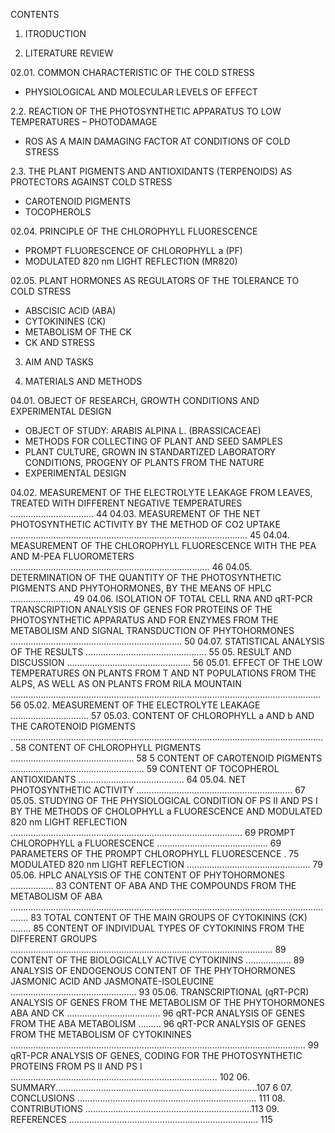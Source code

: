 CONTENTS

01. ITRODUCTION

02. LITERATURE REVIEW

02.01. COMMON CHARACTERISTIC OF THE COLD STRESS
- PHYSIOLOGICAL AND MOLECULAR LEVELS OF EFFECT

2.2. REACTION OF THE PHOTOSYNTHETIC APPARATUS TO LOW TEMPERATURES – PHOTODAMAGE
- ROS AS A MAIN DAMAGING FACTOR AT CONDITIONS OF COLD STRESS 

2.3. THE PLANT PIGMENTS AND ANTIOXIDANTS (TERPENOIDS) AS PROTECTORS AGAINST COLD STRESS
- CAROTENOID PIGMENTS
- TOCOPHEROLS 

02.04. PRINCIPLE OF THE CHLOROPHYLL FLUORESCENCE 
- PROMPT FLUORESCENCE OF CHLOROPHYLL a (PF) 
- MODULATED 820 nm LIGHT REFLECTION (MR820)

02.05. PLANT HORMONES AS REGULATORS OF THE TOLERANCE TO COLD STRESS 
- ABSCISIC ACID (ABA) 
- CYTOKININES (CK) 
- METABOLISM OF THE CK 
- CK AND STRESS 

03. AIM AND TASKS 

04. MATERIALS AND METHODS 

04.01. OBJECT OF RESEARCH, GROWTH CONDITIONS AND EXPERIMENTAL DESIGN 
- OBJECT OF STUDY: ARABIS ALPINA L. (BRASSICACEAE) 
- METHODS FOR COLLECTING OF PLANT AND SEED SAMPLES 
- PLANT CULTURE, GROWN IN STANDARTIZED LABORATORY CONDITIONS, PROGENY OF PLANTS FROM THE NATURE 
- ЕXPERIMENTAL DESIGN 

04.02. MEASUREMENT OF THE ELECTROLYTE LEAKAGE FROM LEAVES, TREATED WITH DIFFERENT NEGATIVE TEMPERATURES ................................. 44
04.03. MEASUREMENT OF THE NET PHOTOSYNTHETIC ACTIVITY BY THE METHOD OF СО2 UPTAKE .............................................................................................. 45
04.04. MEASUREMENT OF THE CHLOROPHYLL FLUORESCENCE WITH THE PEA AND M-PEA FLUOROMETERS ............................................................................... 46
04.05. DETERMINATION OF THE QUANTITY OF THE PHOTOSYNTHETIC PIGMENTS AND PHYTOHORMONES, BY THE MEANS OF HPLC ........................ 49
04.06. ISOLATION OF TOTAL CELL RNA AND qRT-PCR TRANSCRIPTION ANALYSIS OF GENES FOR PROTEINS OF THE PHOTOSYNTHETIC APPARATUS AND FOR ENZYMES FROM THE METABOLISM AND SIGNAL TRANSDUCTION OF PHYTOHORMONES .................................................................... 50
04.07. STATISTICAL ANALYSIS OF THE RESULTS ................................................ 55
05. RESULT AND DISCUSSION ................................................. 56
05.01. EFFECT OF THE LOW TEMPERATURES ON PLANTS FROM T AND NT POPULATIONS FROM THE ALPS, AS WELL AS ON PLANTS FROM RILA MOUNTAIN ........................................................................................................................... 56
05.02. MEASUREMENT OF THE ELECTROLYTE LEAKAGE ............................... 57
05.03. CONTENT OF CHLOROPHYLL a AND b AND THE CAROTENOID PIGMENTS ............................................................................................................................. 58
CONTENT OF CHLOROPHYLL PIGMENTS ................................................. 58
5
CONTENT OF CAROTENOID PIGMENTS ..................................................... 59
CONTENT OF TOCOPHEROL ANTIOXIDANTS .......................................... 64
05.04. NET PHOTOSYNTHETIC ACTIVITY .............................................................. 67
05.05. STUDYING OF THE PHYSIOLOGICAL CONDITION OF PS II AND PS I BY THE METHODS OF CHOLOPHYLL a FLUORESCENCE AND MODULATED 820 nm LIGHT REFLECTION ............................................................................................ 69
PROMPT CHLOROPHYLL a FLUORESCENCE ............................................ 69
PARAMETERS OF THE PROMPT CHLOROPHYLL FLUORESCENCE . 75
MODULATED 820 nm LIGHT REFLECTION ................................................. 79
05.06. HPLC ANALYSIS OF THE CONTENT OF PHYTOHORMONES ................. 83
CONTENT OF ABA AND THE COMPOUNDS FROM THE METABOLISM OF ABA ................................................................................................................................... 83
TOTAL CONTENT OF THE MAIN GROUPS OF CYTOKININS (CK) ........ 85
CONTENT OF INDIVIDUAL TYPES OF CYTOKININS FROM THE DIFFERENT GROUPS ........................................................................................................ 89
CONTENT OF THE BIOLOGICALLY ACTIVE CYTOKININS .................. 89
ANALYSIS OF ENDOGENOUS CONTENT OF THE PHYTOHORMONES JASMONIC ACID AND JASMONATE-ISOLEUCINE .................................................. 93
05.06. TRANSCRIPTIONAL (qRT-PCR) ANALYSIS OF GENES FROM THE METABOLISM OF THE PHYTOHORMONES ABA AND CK ..................................... 96
qRT-PCR ANALYSIS OF GENES FROM THE ABA METABOLISM ......... 96
qRT-PCR ANALYSIS OF GENES FROM THE METABOLISM OF CYTOKININES ..................................................................................................................... 99
qRT-PCR ANALYSIS OF GENES, CODING FOR THE PHOTOSYNTHETIC PROTEINS FROM PS II AND PS I .................................................................................. 102
06. SUMMARY................................................................................107
6
07. CONCLUSIONS ....................................................................... 111
08. CONTRIBUTIONS ..................................................................113
09. REFERENCES ........................................................................... 115
